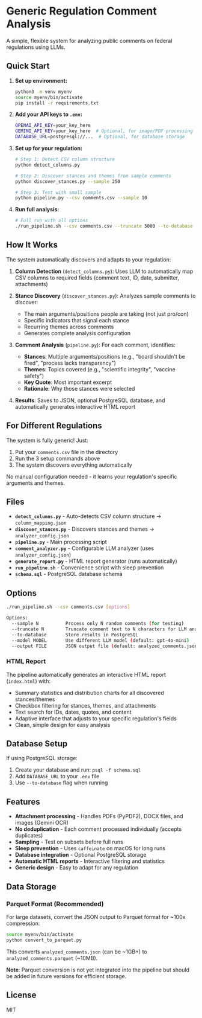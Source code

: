 # Generic Regulation Comment Analysis

A simple, flexible system for analyzing public comments on federal regulations using LLMs.

## Quick Start

1. **Set up environment:**
   ```bash
   python3 -m venv myenv
   source myenv/bin/activate
   pip install -r requirements.txt
   ```

2. **Add your API keys to `.env`:**
   ```bash
   OPENAI_API_KEY=your_key_here
   GEMINI_API_KEY=your_key_here  # Optional, for image/PDF processing
   DATABASE_URL=postgresql://...  # Optional, for database storage
   ```

3. **Set up for your regulation:**
   ```bash
   # Step 1: Detect CSV column structure
   python detect_columns.py

   # Step 2: Discover stances and themes from sample comments
   python discover_stances.py --sample 250

   # Step 3: Test with small sample
   python pipeline.py --csv comments.csv --sample 10
   ```

4. **Run full analysis:**
   ```bash
   # Full run with all options
   ./run_pipeline.sh --csv comments.csv --truncate 5000 --to-database
   ```

## How It Works

The system automatically discovers and adapts to your regulation:

1. **Column Detection** (`detect_columns.py`): Uses LLM to automatically map CSV columns to required fields (comment text, ID, date, submitter, attachments)

2. **Stance Discovery** (`discover_stances.py`): Analyzes sample comments to discover:
   - The main arguments/positions people are taking (not just pro/con)
   - Specific indicators that signal each stance
   - Recurring themes across comments
   - Generates complete analysis configuration

3. **Comment Analysis** (`pipeline.py`): For each comment, identifies:
   - **Stances**: Multiple arguments/positions (e.g., "board shouldn't be fired", "process lacks transparency")
   - **Themes**: Topics covered (e.g., "scientific integrity", "vaccine safety")
   - **Key Quote**: Most important excerpt
   - **Rationale**: Why those stances were selected

4. **Results**: Saves to JSON, optional PostgreSQL database, and automatically generates interactive HTML report

## For Different Regulations

The system is fully generic! Just:

1. Put your `comments.csv` file in the directory
2. Run the 3 setup commands above
3. The system discovers everything automatically

No manual configuration needed - it learns your regulation's specific arguments and themes.

## Files

- **`detect_columns.py`** - Auto-detects CSV column structure → `column_mapping.json`
- **`discover_stances.py`** - Discovers stances and themes → `analyzer_config.json`  
- **`pipeline.py`** - Main processing script
- **`comment_analyzer.py`** - Configurable LLM analyzer (uses `analyzer_config.json`)
- **`generate_report.py`** - HTML report generator (runs automatically)
- **`run_pipeline.sh`** - Convenience script with sleep prevention
- **`schema.sql`** - PostgreSQL database schema

## Options

```bash
./run_pipeline.sh --csv comments.csv [options]

Options:
  --sample N          Process only N random comments (for testing)
  --truncate N        Truncate comment text to N characters for LLM analysis (saves costs)
  --to-database       Store results in PostgreSQL 
  --model MODEL       Use different LLM model (default: gpt-4o-mini)
  --output FILE       JSON output file (default: analyzed_comments.json)
```

### HTML Report

The pipeline automatically generates an interactive HTML report (`index.html`) with:
- Summary statistics and distribution charts for all discovered stances/themes
- Checkbox filtering for stances, themes, and attachments  
- Text search for IDs, dates, quotes, and content
- Adaptive interface that adjusts to your specific regulation's fields
- Clean, simple design for easy analysis

## Database Setup

If using PostgreSQL storage:

1. Create your database and run: `psql -f schema.sql`
2. Add `DATABASE_URL` to your `.env` file
3. Use `--to-database` flag when running

## Features

- **Attachment processing** - Handles PDFs (PyPDF2), DOCX files, and images (Gemini OCR)
- **No deduplication** - Each comment processed individually (accepts duplicates)
- **Sampling** - Test on subsets before full runs
- **Sleep prevention** - Uses `caffeinate` on macOS for long runs
- **Database integration** - Optional PostgreSQL storage
- **Automatic HTML reports** - Interactive filtering and statistics
- **Generic design** - Easy to adapt for any regulation

## Data Storage

### Parquet Format (Recommended)

For large datasets, convert the JSON output to Parquet format for ~100x compression:

```bash
source myenv/bin/activate
python convert_to_parquet.py
```

This converts `analyzed_comments.json` (can be ~1GB+) to `analyzed_comments.parquet` (~10MB).

**Note**: Parquet conversion is not yet integrated into the pipeline but should be added in future versions for efficient storage.

## License

MIT